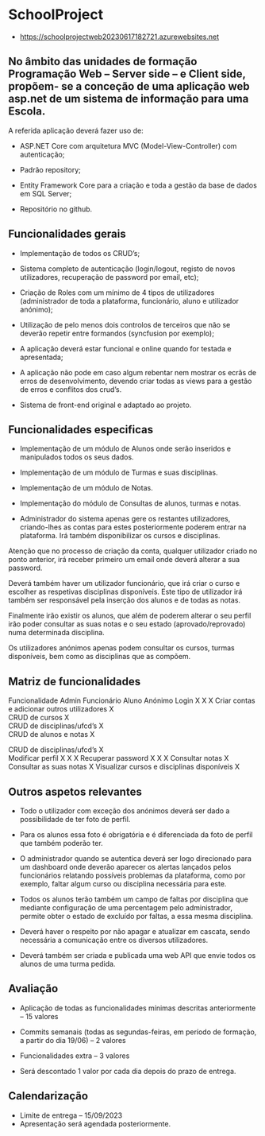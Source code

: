 # SchoolProject

* https://schoolprojectweb20230617182721.azurewebsites.net

## No âmbito das unidades de formação Programação Web – Server side – e Client side, propõem- se a conceção de uma aplicação web asp.net de um sistema de informação para uma Escola.

A referida aplicação deverá fazer uso de:

* ASP.NET Core com arquitetura MVC (Model-View-Controller) com autenticação;

* Padrão repository;

* Entity Framework Core para a criação e toda a gestão da base de dados em SQL Server;

* Repositório no github.

## Funcionalidades gerais

* Implementação de todos os CRUD’s;

* Sistema completo de autenticação (login/logout, registo de novos utilizadores, recuperação de password por email,
  etc);

* Criação de Roles com um mínimo de 4 tipos de utilizadores (administrador de toda a plataforma, funcionário, aluno e
  utilizador anónimo);

* Utilização de pelo menos dois controlos de terceiros que não se deverão repetir entre formandos (syncfusion por
  exemplo);

* A aplicação deverá estar funcional e online quando for testada e apresentada;

* A aplicação não pode em caso algum rebentar nem mostrar os ecrãs de erros de desenvolvimento, devendo criar todas as
  views para a gestão de erros e conflitos dos crud’s.

* Sistema de front-end original e adaptado ao projeto.

## Funcionalidades especificas

* Implementação de um módulo de Alunos onde serão inseridos e manipulados todos os seus dados.

* Implementação de um módulo de Turmas e suas disciplinas.

* Implementação de um módulo de Notas.

* Implementação do módulo de Consultas de alunos, turmas e notas.

* Administrador do sistema apenas gere os restantes utilizadores, criando-lhes as contas para estes posteriormente
  poderem entrar na plataforma. Irá também disponibilizar os cursos e disciplinas.

Atenção que no processo de criação da conta, qualquer utilizador criado no ponto anterior, irá receber primeiro um email
onde deverá alterar a sua password.

Deverá também haver um utilizador funcionário, que irá criar o curso e escolher as respetivas disciplinas disponíveis.
Este tipo de utilizador irá também ser responsável pela inserção dos alunos e de todas as notas.

Finalmente irão existir os alunos, que além de poderem alterar o seu perfil irão poder consultar as suas notas e o seu
estado (aprovado/reprovado) numa determinada disciplina.

Os utilizadores anónimos apenas podem consultar os cursos, turmas disponíveis, bem como as disciplinas que as compõem.

## Matriz de funcionalidades

Funcionalidade Admin Funcionário Aluno Anónimo
Login X X X
Criar contas e adicionar outros utilizadores X			
CRUD de cursos X			
CRUD de disciplinas/ufcd’s X			
CRUD de alunos e notas X

CRUD de disciplinas/ufcd’s X		
Modificar perfil X X X
Recuperar password X X X
Consultar notas X		
Consultar as suas notas X
Visualizar cursos e disciplinas disponíveis X

## Outros aspetos relevantes

* Todo o utilizador com exceção dos anónimos deverá ser dado a possibilidade de ter foto de perfil.

* Para os alunos essa foto é obrigatória e é diferenciada da foto de perfil que também poderão ter.

* O administrador quando se autentica deverá ser logo direcionado para um dashboard onde deverão aparecer os alertas
  lançados pelos funcionários relatando possíveis problemas da plataforma, como por exemplo, faltar algum curso ou
  disciplina necessária para este.

* Todos os alunos terão também um campo de faltas por disciplina que mediante configuração de uma percentagem pelo
  administrador, permite obter o estado de excluído por faltas, a essa mesma disciplina.

* Deverá haver o respeito por não apagar e atualizar em cascata, sendo necessária a comunicação entre os diversos
  utilizadores.

* Deverá também ser criada e publicada uma web API que envie todos os alunos de uma turma pedida.

## Avaliação

* Aplicação de todas as funcionalidades mínimas descritas anteriormente – 15 valores

* Commits semanais (todas as segundas-feiras, em período de formação, a partir do dia 19/06) – 2 valores

* Funcionalidades extra – 3 valores

* Será descontado 1 valor por cada dia depois do prazo de entrega.

## Calendarização

* Limite de entrega – 15/09/2023
* Apresentação será agendada posteriormente.